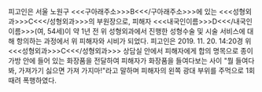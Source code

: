 피고인은 서울 노원구 <<<구아래주소>>>B<<</구아래주소>>>에 있는 <<<성형외과>>>C<<</성형외과>>>의 부원장으로, 피해자 <<<내국인이름>>>D<<</내국인이름>>>(여, 54세)이 약 1년 전 위 성형외과에서 진행한 성형수술 및 시술 서비스에 대해 항의하는 과정에서 위 피해자와 시비가 되었다.
피고인은 2019. 11. 20. 14:20경 위 <<<성형외과>>>C<<</성형외과>>> 상담실 안에서 피해자에게 합의 명목으로 종이가방 안에 들어 있는 화장품을 전달하여 피해자가 화장품을 들여다보는 사이 "뭘 들여다봐, 가져가기 싫으면 가져 가지마!"라고 말하며 피해자의 왼쪽 광대 부위를 주먹으로 1회 때려 폭행하였다.

